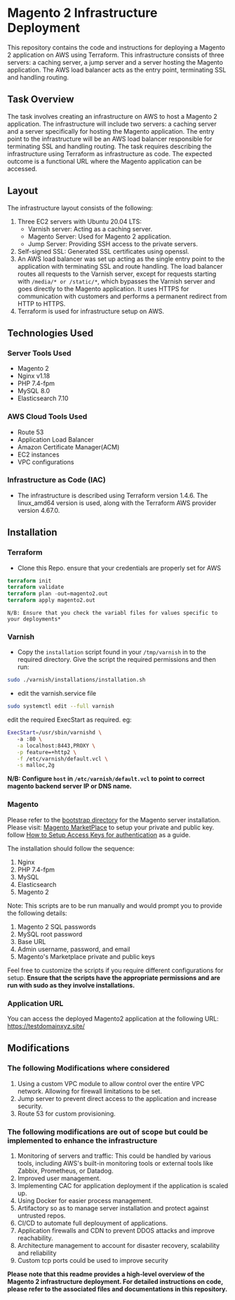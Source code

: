 # Magento 2 Infrastructure Deployment

This repository contains the code and instructions for deploying a Magento 2 application on AWS using Terraform. This infrastructure consists of three servers: a caching server, a jump server and a server hosting the Magento application. The AWS load balancer acts as the entry point, terminating SSL and handling routing.

## Task Overview

The task involves creating an infrastructure on AWS to host a Magento 2 application. The infrastructure will include two servers: a caching server and a server specifically for hosting the Magento application. The entry point to the infrastructure will be an AWS load balancer responsible for terminating SSL and handling routing. The task requires describing the infrastructure using Terraform as infrastructure as code. The expected outcome is a functional URL where the Magento application can be accessed.

## Layout

The infrastructure layout consists of the following:

1. Three EC2 servers with Ubuntu 20.04 LTS:
   - Varnish server: Acting as a caching server.
   - Magento Server: Used for Magento 2 application.
   - Jump Server: Providing SSH access to the private servers.
2. Self-signed SSL: Generated SSL certificates using openssl.
3. An AWS load balancer was set up acting as the single entry point to the application with terminating SSL and route handling. The load balancer routes all requests to the Varnish server, except for requests starting with `/media/* or /static/*`, which bypasses the Varnish server and goes directly to the Magento application. It uses HTTPS for communication with customers and performs a permanent redirect from HTTP to HTTPS.
4. Terraform is used for infrastructure setup on AWS.

## Technologies Used

### Server Tools Used

- Magento 2
- Nginx v1.18
- PHP 7.4-fpm
- MySQL 8.0
- Elasticsearch 7.10

### AWS Cloud Tools Used

- Route 53
- Application Load Balancer
- Amazon Certificate Manager(ACM)
- EC2 instances
- VPC configurations

### Infrastructure as Code (IAC)

- The infrastructure is described using Terraform version 1.4.6. The linux_amd64 version is used, along with the Terraform AWS provider version 4.67.0.

## Installation

### Terraform

- Clone this Repo. ensure that your credentials are properly set for AWS

```terraform
terraform init
terraform validate
terraform plan -out=magento2.out
terraform apply magento2.out
```

`N/B: Ensure that you check the variabl files for values specific to your deployments*`

### Varnish

- Copy the `installation` script found in your `/tmp/varnish` in to the required directory. Give the script the required permissions and then run:

```bash
sudo ./varnish/installations/installation.sh
```

- edit the varnish.service file

```bash
sudo systemctl edit --full varnish
```

edit the required ExecStart as required. eg:

```bash
ExecStart=/usr/sbin/varnishd \
   -a :80 \
   -a localhost:8443,PROXY \
   -p feature=+http2 \
   -f /etc/varnish/default.vcl \
   -s malloc,2g
```

**N/B: Configure `host` in `/etc/varnish/default.vcl` to point to correct magento backend server IP or DNS name.**

### Magento

Please refer to the [bootstrap directory](/bootstrap) for the Magento server installation. Please visit: [Magento MarketPlace](<https://account.magento.com/applications/customer/login/?client_id=10906dd964b2dcc6befafab4f567ce6b&redirect_uri=https%3A%2F%2Fmarketplace.magento.com%2Fsso%2Faccount%2FoauthCallback%2F&response_type=code&scope=adobe_profile&state=c50ec9b4208e770cc5c3e37fe369ff11>) to setup your private and public key. follow [How to Setup Access Keys for authentication](https://devdocs.magento.com/guides/v2.3/install-gde/prereq/connect-auth.html) as a guide.

The installation should follow the sequence:

1. Nginx
2. PHP 7.4-fpm
3. MySQL
4. Elasticsearch
5. Magento 2

Note: This scripts are to be run manually and would prompt you to provide the following details:

1. Magento 2 SQL passwords
2. MySQL root password
3. Base URL
4. Admin username, password, and email
5. Magento's Marketplace private and public keys

Feel free to customize the scripts if you require different configurations for setup. **Ensure that the scripts have the appropriate permissions and are run with sudo as they involve installations.**

### Application URL

You can access the deployed Magento2 application at the following URL: <https://testdomainxyz.site/>

## Modifications

### The following Modifications where considered

1. Using a custom VPC module to allow control over the entire VPC network. Allowing for firewall limitations to be set.
2. Jump server to prevent direct access to the application and increase security.
3. Route 53 for custom provisioning.

### The following modifications are out of scope but could be implemented to enhance the infrastructure

1. Monitoring of servers and traffic: This could be handled by various tools, including AWS's built-in monitoring tools or external tools like Zabbix, Prometheus, or Datadog.
2. Improved user management.
3. Implementing CAC for application deployment if the application is scaled up.
4. Using Docker for easier process management.
5. Artifactory so as to manage server installation and protect against untrusted repos.
6. CI/CD to automate full deplouyment of applications.
7. Application firewalls and CDN to prevent DDOS attacks and improve reachability.
8. Architecture management to account for disaster recovery, scalability and reliability
9. Custom tcp ports could be used to improve security

**Please note that this readme provides a high-level overview of the Magento 2 infrastructure deployment. For detailed instructions on code, please refer to the associated files and documentations in this repository.**
